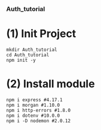 ### Auth_tutorial

# (1) Init Project

    mkdir Auth_tutorial
    cd Auth_tutorial
    npm init -y

# (2) Install module

    npm i express #4.17.1
    npm i morgan #1.10.0
    npm i http-errors #1.8.0
    npm i dotenv #10.0.0
    npm i -D nodemon #2.0.12
    